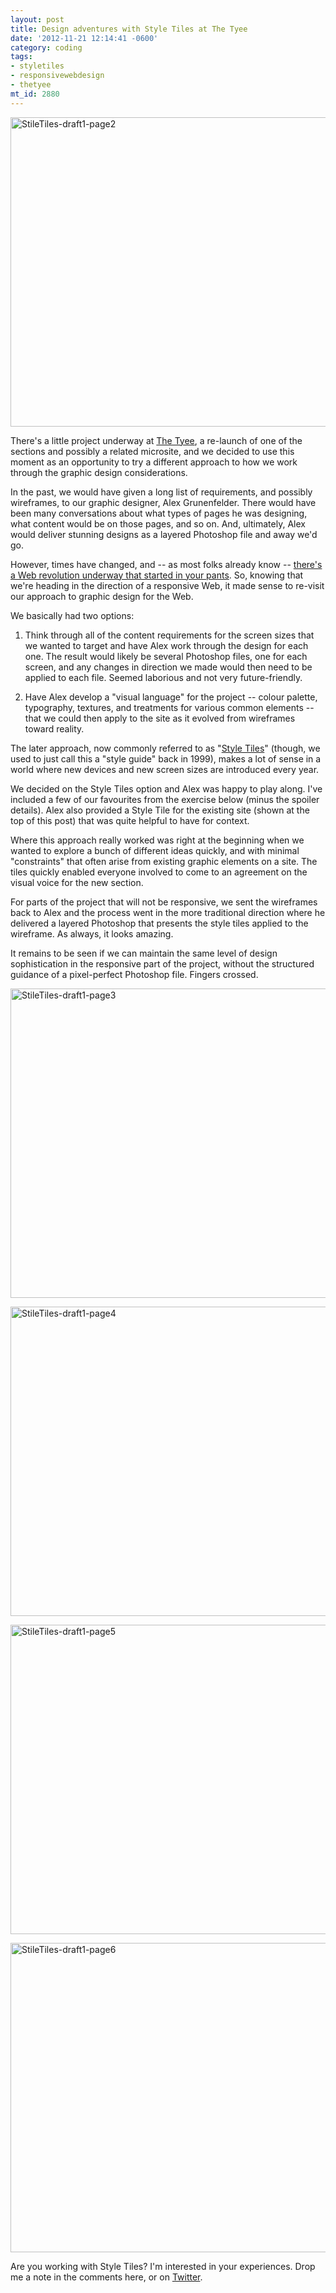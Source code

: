 ```yaml
---
layout: post
title: Design adventures with Style Tiles at The Tyee
date: '2012-11-21 12:14:41 -0600'
category: coding
tags:
- styletiles
- responsivewebdesign
- thetyee
mt_id: 2880
---
```

<a href="http://www.flickr.com/photos/phillipadsmith/8205476689/" title="StileTiles-draft1-page2 by phillipadsmith, on Flickr"><img src="http://farm9.staticflickr.com/8070/8205476689_20a41f8e07_z.jpg" width="640" height="495" alt="StileTiles-draft1-page2"></a>

There's a little project underway at [The Tyee](http://thetyee.ca), a re-launch of one of the sections and possibly a related microsite, and we decided to use this moment as an opportunity to try a different approach to how we work through the graphic design considerations.

In the past, we would have given a long list of requirements, and possibly wireframes, to our graphic designer, Alex Grunenfelder. There would have been many conversations about what types of pages he was designing, what content would be on those pages, and so on. And, ultimately, Alex would deliver stunning designs as a layered Photoshop file and away we'd go.

However, times have changed, and -- as most folks already know -- [there's a Web revolution underway that started in your pants](http://thetyee.ca/Mediacheck/2011/12/28/ResponsiveDesign/). So, knowing that we're heading in the direction of a responsive Web, it made sense to re-visit our approach to graphic design for the Web.

We basically had two options: 

1. Think through all of the content requirements for the screen sizes that we wanted to target and have Alex work through the design for each one. The result would likely be several Photoshop files, one for each screen, and any changes in direction we made would then need to be applied to each file. Seemed laborious and not very future-friendly.

1. Have Alex develop a "visual language" for the project -- colour palette, typography, textures, and treatments for various common elements -- that we could then apply to the site as it evolved from wireframes toward reality. 

The later approach, now commonly referred to as "[Style Tiles](http://styletil.es/)" (though, we used to just call this a "style guide" back in 1999), makes a lot of sense in a world where new devices and new screen sizes are introduced every year.

We decided on the Style Tiles option and Alex was happy to play along. I've included a few of our favourites from the exercise below (minus the spoiler details). Alex also provided a Style Tile for the existing site (shown at the top of this post) that was quite helpful to have for context.

Where this approach really worked was right at the beginning when we wanted to explore a bunch of different ideas quickly, and with minimal "constraints" that often arise from existing graphic elements on a site. The tiles quickly enabled everyone involved to come to an agreement on the visual voice for the new section.

For parts of the project that will not be responsive, we sent the wireframes back to Alex and the process went in the more traditional direction where he delivered a layered Photoshop that presents the style tiles applied to the wireframe. As always, it looks amazing. 

It remains to be seen if we can maintain the same level of design sophistication in the responsive part of the project, without the structured guidance of a pixel-perfect Photoshop file. Fingers crossed.

<a href="http://www.flickr.com/photos/phillipadsmith/8205476469/" title="StileTiles-draft1-page3 by phillipadsmith, on Flickr"><img src="http://farm9.staticflickr.com/8064/8205476469_55d20c5f90_z.jpg" width="640" height="495" alt="StileTiles-draft1-page3"></a>

<a href="http://www.flickr.com/photos/phillipadsmith/8205476153/" title="StileTiles-draft1-page4 by phillipadsmith, on Flickr"><img src="http://farm9.staticflickr.com/8349/8205476153_168c4393ff_z.jpg" width="640" height="495" alt="StileTiles-draft1-page4"></a>

<a href="http://www.flickr.com/photos/phillipadsmith/8206605288/" title="StileTiles-draft1-page5 by phillipadsmith, on Flickr"><img src="http://farm9.staticflickr.com/8350/8206605288_fd93bd8c9f_z.jpg" width="640" height="495" alt="StileTiles-draft1-page5"></a>

<a href="http://www.flickr.com/photos/phillipadsmith/8205475575/" title="StileTiles-draft1-page6 by phillipadsmith, on Flickr"><img src="http://farm9.staticflickr.com/8343/8205475575_66f42a4954_z.jpg" width="640" height="495" alt="StileTiles-draft1-page6"></a>

Are you working with Style Tiles? I'm interested in your experiences. Drop me a note in the comments here, or on [Twitter](http://twitter.com/phillipadsmith).
